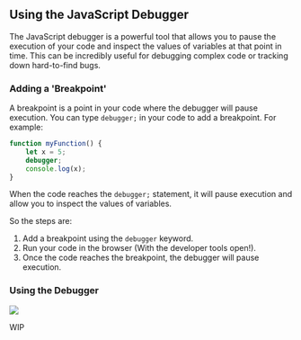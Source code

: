 ## Using the JavaScript Debugger

The JavaScript debugger is a powerful tool that allows you to pause the execution of your code and inspect the values of variables at that point in time. This can be incredibly useful for debugging complex code or tracking down hard-to-find bugs.

### Adding a 'Breakpoint'

A breakpoint is a point in your code where the debugger will pause execution. You can type `debugger;` in your code to add a breakpoint. For example:

```javascript
function myFunction() {
    let x = 5;
    debugger;
    console.log(x);
}
```

When the code reaches the `debugger;` statement, it will pause execution and allow you to inspect the values of variables.

So the steps are:

1. Add a breakpoint using the `debugger` keyword.
2. Run your code in the browser (With the developer tools open!).
3. Once the code reaches the breakpoint, the debugger will pause execution.

### Using the Debugger

![](../assets/images/debugger.gif)

WIP